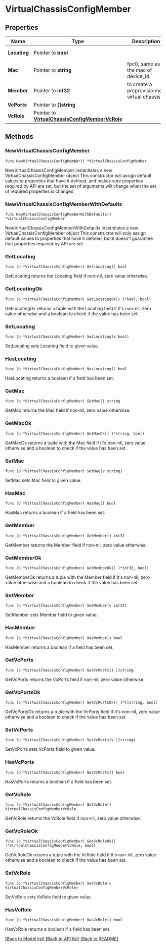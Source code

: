 # VirtualChassisConfigMember

## Properties

Name | Type | Description | Notes
------------ | ------------- | ------------- | -------------
**Locating** | Pointer to **bool** |  | [optional] [readonly] 
**Mac** | Pointer to **string** | fpc0, same as the mac of device_id | [optional] 
**Member** | Pointer to **int32** | to create a preprovisionned virtual chassis | [optional] 
**VcPorts** | Pointer to **[]string** |  | [optional] 
**VcRole** | Pointer to [**VirtualChassisConfigMemberVcRole**](VirtualChassisConfigMemberVcRole.md) |  | [optional] 

## Methods

### NewVirtualChassisConfigMember

`func NewVirtualChassisConfigMember() *VirtualChassisConfigMember`

NewVirtualChassisConfigMember instantiates a new VirtualChassisConfigMember object
This constructor will assign default values to properties that have it defined,
and makes sure properties required by API are set, but the set of arguments
will change when the set of required properties is changed

### NewVirtualChassisConfigMemberWithDefaults

`func NewVirtualChassisConfigMemberWithDefaults() *VirtualChassisConfigMember`

NewVirtualChassisConfigMemberWithDefaults instantiates a new VirtualChassisConfigMember object
This constructor will only assign default values to properties that have it defined,
but it doesn't guarantee that properties required by API are set

### GetLocating

`func (o *VirtualChassisConfigMember) GetLocating() bool`

GetLocating returns the Locating field if non-nil, zero value otherwise.

### GetLocatingOk

`func (o *VirtualChassisConfigMember) GetLocatingOk() (*bool, bool)`

GetLocatingOk returns a tuple with the Locating field if it's non-nil, zero value otherwise
and a boolean to check if the value has been set.

### SetLocating

`func (o *VirtualChassisConfigMember) SetLocating(v bool)`

SetLocating sets Locating field to given value.

### HasLocating

`func (o *VirtualChassisConfigMember) HasLocating() bool`

HasLocating returns a boolean if a field has been set.

### GetMac

`func (o *VirtualChassisConfigMember) GetMac() string`

GetMac returns the Mac field if non-nil, zero value otherwise.

### GetMacOk

`func (o *VirtualChassisConfigMember) GetMacOk() (*string, bool)`

GetMacOk returns a tuple with the Mac field if it's non-nil, zero value otherwise
and a boolean to check if the value has been set.

### SetMac

`func (o *VirtualChassisConfigMember) SetMac(v string)`

SetMac sets Mac field to given value.

### HasMac

`func (o *VirtualChassisConfigMember) HasMac() bool`

HasMac returns a boolean if a field has been set.

### GetMember

`func (o *VirtualChassisConfigMember) GetMember() int32`

GetMember returns the Member field if non-nil, zero value otherwise.

### GetMemberOk

`func (o *VirtualChassisConfigMember) GetMemberOk() (*int32, bool)`

GetMemberOk returns a tuple with the Member field if it's non-nil, zero value otherwise
and a boolean to check if the value has been set.

### SetMember

`func (o *VirtualChassisConfigMember) SetMember(v int32)`

SetMember sets Member field to given value.

### HasMember

`func (o *VirtualChassisConfigMember) HasMember() bool`

HasMember returns a boolean if a field has been set.

### GetVcPorts

`func (o *VirtualChassisConfigMember) GetVcPorts() []string`

GetVcPorts returns the VcPorts field if non-nil, zero value otherwise.

### GetVcPortsOk

`func (o *VirtualChassisConfigMember) GetVcPortsOk() (*[]string, bool)`

GetVcPortsOk returns a tuple with the VcPorts field if it's non-nil, zero value otherwise
and a boolean to check if the value has been set.

### SetVcPorts

`func (o *VirtualChassisConfigMember) SetVcPorts(v []string)`

SetVcPorts sets VcPorts field to given value.

### HasVcPorts

`func (o *VirtualChassisConfigMember) HasVcPorts() bool`

HasVcPorts returns a boolean if a field has been set.

### GetVcRole

`func (o *VirtualChassisConfigMember) GetVcRole() VirtualChassisConfigMemberVcRole`

GetVcRole returns the VcRole field if non-nil, zero value otherwise.

### GetVcRoleOk

`func (o *VirtualChassisConfigMember) GetVcRoleOk() (*VirtualChassisConfigMemberVcRole, bool)`

GetVcRoleOk returns a tuple with the VcRole field if it's non-nil, zero value otherwise
and a boolean to check if the value has been set.

### SetVcRole

`func (o *VirtualChassisConfigMember) SetVcRole(v VirtualChassisConfigMemberVcRole)`

SetVcRole sets VcRole field to given value.

### HasVcRole

`func (o *VirtualChassisConfigMember) HasVcRole() bool`

HasVcRole returns a boolean if a field has been set.


[[Back to Model list]](../README.md#documentation-for-models) [[Back to API list]](../README.md#documentation-for-api-endpoints) [[Back to README]](../README.md)


